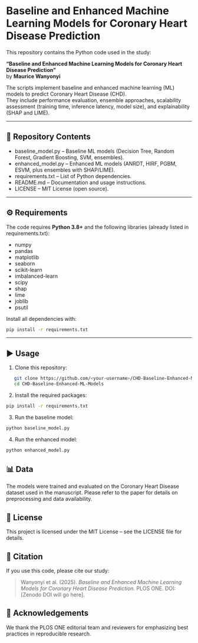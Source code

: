 # Baseline and Enhanced Machine Learning Models for Coronary Heart Disease Prediction

This repository contains the Python code used in the study:

**“Baseline and Enhanced Machine Learning Models for Coronary Heart Disease Prediction”**  
by **Maurice Wanyonyi**

The scripts implement baseline and enhanced machine learning (ML) models to predict Coronary Heart Disease (CHD).  
They include performance evaluation, ensemble approaches, scalability assessment (training time, inference latency, model size), and explainability (SHAP and LIME).

---

## 📂 Repository Contents
- baseline_model.py – Baseline ML models (Decision Tree, Random Forest, Gradient Boosting, SVM, ensembles).  
- enhanced_model.py – Enhanced ML models (ANRDT, HIRF, PGBM, ESVM, plus ensembles with SHAP/LIME).  
- requirements.txt – List of Python dependencies.  
- README.md – Documentation and usage instructions.  
- LICENSE – MIT License (open source).

---

## ⚙️ Requirements
The code requires **Python 3.8+** and the following libraries (already listed in requirements.txt):

- numpy  
- pandas  
- matplotlib  
- seaborn  
- scikit-learn  
- imbalanced-learn  
- scipy  
- shap  
- lime  
- joblib  
- psutil  

Install all dependencies with:
```bash
pip install -r requirements.txt
```
---

## ▶️ Usage
1. Clone this repository:
   
```bash
   git clone https://github.com/<your-username>/CHD-Baseline-Enhanced-ML-Models.git
   cd CHD-Baseline-Enhanced-ML-Models
```
2. Install the required packages:
```bash
pip install -r requirements.txt
```

3. Run the baseline model:
```bash
python baseline_model.py
```

4. Run the enhanced model:
```bash
python enhanced_model.py
```

## 📊 Data

The models were trained and evaluated on the Coronary Heart Disease dataset used in the manuscript.
Please refer to the paper for details on preprocessing and data availability.

## 📄 License
This project is licensed under the MIT License – see the LICENSE file for details.

## 📌 Citation
If you use this code, please cite our study:

> Wanyonyi et al. (2025). *Baseline and Enhanced Machine Learning Models for Coronary Heart Disease Prediction*. PLOS ONE. DOI: [Zenodo DOI will go here].

## 🙌 Acknowledgements

We thank the PLOS ONE editorial team and reviewers for emphasizing best practices in reproducible research.
